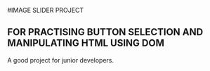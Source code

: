 #IMAGE SLIDER PROJECT

## FOR PRACTISING BUTTON SELECTION AND MANIPULATING HTML USING DOM

A good project for junior developers.
